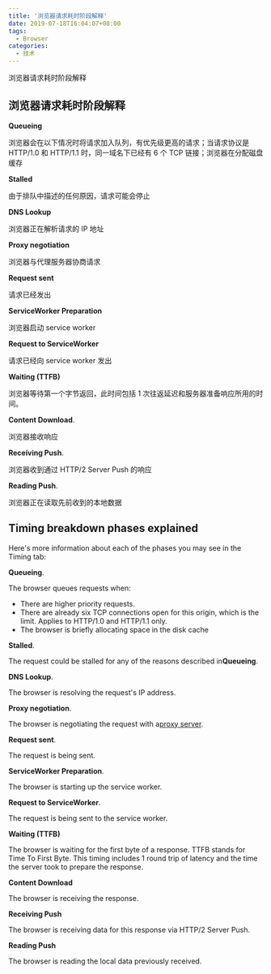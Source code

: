 ```yaml
---
title: '浏览器请求耗时阶段解释'
date: 2019-07-18T16:04:07+08:00
tags:
  - Browser
categories:
  - 技术
---
```


浏览器请求耗时阶段解释

<!--more-->

## 浏览器请求耗时阶段解释

**Queueing**

浏览器会在以下情况时将请求加入队列，有优先级更高的请求；当请求协议是 HTTP/1.0 和 HTTP/1.1 时，同一域名下已经有 6 个 TCP 链接；浏览器在分配磁盘缓存

**Stalled**

由于排队中描述的任何原因，请求可能会停止

**DNS Lookup**

浏览器正在解析请求的 IP 地址

**Proxy negotiation**

浏览器与代理服务器协商请求

**Request sent**

请求已经发出

**ServiceWorker Preparation**

浏览器启动 service worker

**Request to ServiceWorker**

请求已经向 service worker 发出

**Waiting (TTFB)**

浏览器等待第一个字节返回，此时间包括 1 次往返延迟和服务器准备响应所用的时间。

**Content Download**.

浏览器接收响应

**Receiving Push**.

浏览器收到通过 HTTP/2 Server Push 的响应

**Reading Push**.

浏览器正在读取先前收到的本地数据

## Timing breakdown phases explained

Here's more information about each of the phases you may see in the Timing tab:

**Queueing**.

The browser queues requests when:

- There are higher priority requests.
- There are already six TCP connections open for this origin, which is the limit. Applies to HTTP/1.0 and HTTP/1.1 only.
- The browser is briefly allocating space in the disk cache

**Stalled**.

The request could be stalled for any of the reasons described in**Queueing**.

**DNS Lookup**.

The browser is resolving the request's IP address.

**Proxy negotiation**.

The browser is negotiating the request with a[proxy server](https://en.wikipedia.org/wiki/Proxy_server).

**Request sent**.

The request is being sent.

**ServiceWorker Preparation**.

The browser is starting up the service worker.

**Request to ServiceWorker**.

The request is being sent to the service worker.

**Waiting (TTFB)**

The browser is waiting for the first byte of a response. TTFB stands for Time To First Byte. This timing includes 1 round trip of latency and the time the server took to prepare the response.

**Content Download**

The browser is receiving the response.

**Receiving Push**

The browser is receiving data for this response via HTTP/2 Server Push.

**Reading Push**

The browser is reading the local data previously received.

